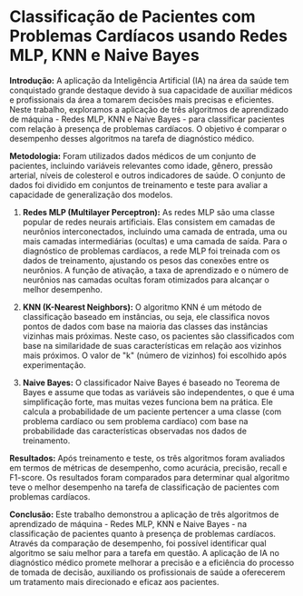 # Classificação de Pacientes com Problemas Cardíacos usando Redes MLP, KNN e Naive Bayes

**Introdução:**
A aplicação da Inteligência Artificial (IA) na área da saúde tem conquistado grande destaque devido à sua capacidade de auxiliar médicos e profissionais da área a tomarem decisões mais precisas e eficientes. Neste trabalho, exploramos a aplicação de três algoritmos de aprendizado de máquina - Redes MLP, KNN e Naive Bayes - para classificar pacientes com relação à presença de problemas cardíacos. O objetivo é comparar o desempenho desses algoritmos na tarefa de diagnóstico médico.

**Metodologia:**
Foram utilizados dados médicos de um conjunto de pacientes, incluindo variáveis relevantes como idade, gênero, pressão arterial, níveis de colesterol e outros indicadores de saúde. O conjunto de dados foi dividido em conjuntos de treinamento e teste para avaliar a capacidade de generalização dos modelos.

1. **Redes MLP (Multilayer Perceptron):**
   As redes MLP são uma classe popular de redes neurais artificiais. Elas consistem em camadas de neurônios interconectados, incluindo uma camada de entrada, uma ou mais camadas intermediárias (ocultas) e uma camada de saída. Para o diagnóstico de problemas cardíacos, a rede MLP foi treinada com os dados de treinamento, ajustando os pesos das conexões entre os neurônios. A função de ativação, a taxa de aprendizado e o número de neurônios nas camadas ocultas foram otimizados para alcançar o melhor desempenho.

2. **KNN (K-Nearest Neighbors):**
   O algoritmo KNN é um método de classificação baseado em instâncias, ou seja, ele classifica novos pontos de dados com base na maioria das classes das instâncias vizinhas mais próximas. Neste caso, os pacientes são classificados com base na similaridade de suas características em relação aos vizinhos mais próximos. O valor de "k" (número de vizinhos) foi escolhido após experimentação.

3. **Naive Bayes:**
   O classificador Naive Bayes é baseado no Teorema de Bayes e assume que todas as variáveis são independentes, o que é uma simplificação forte, mas muitas vezes funciona bem na prática. Ele calcula a probabilidade de um paciente pertencer a uma classe (com problema cardíaco ou sem problema cardíaco) com base na probabilidade das características observadas nos dados de treinamento.

**Resultados:**
Após treinamento e teste, os três algoritmos foram avaliados em termos de métricas de desempenho, como acurácia, precisão, recall e F1-score. Os resultados foram comparados para determinar qual algoritmo teve o melhor desempenho na tarefa de classificação de pacientes com problemas cardíacos.

**Conclusão:**
Este trabalho demonstrou a aplicação de três algoritmos de aprendizado de máquina - Redes MLP, KNN e Naive Bayes - na classificação de pacientes quanto à presença de problemas cardíacos. Através da comparação de desempenho, foi possível identificar qual algoritmo se saiu melhor para a tarefa em questão. A aplicação de IA no diagnóstico médico promete melhorar a precisão e a eficiência do processo de tomada de decisão, auxiliando os profissionais de saúde a oferecerem um tratamento mais direcionado e eficaz aos pacientes.
